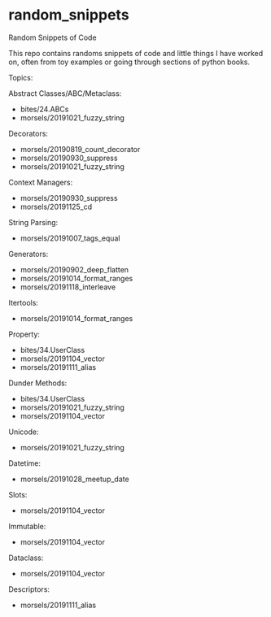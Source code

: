 # random_snippets
Random Snippets of Code

This repo contains randoms snippets of code and little things I have worked on, often from toy examples or going through sections of python books.

Topics:

Abstract Classes/ABC/Metaclass:
- bites/24.ABCs
- morsels/20191021_fuzzy_string

Decorators:
- morsels/20190819_count_decorator
- morsels/20190930_suppress
- morsels/20191021_fuzzy_string

Context Managers:
- morsels/20190930_suppress
- morsels/20191125_cd

String Parsing:
- morsels/20191007_tags_equal

Generators:
- morsels/20190902_deep_flatten
- morsels/20191014_format_ranges
- morsels/20191118_interleave

Itertools:
- morsels/20191014_format_ranges

Property:
- bites/34.UserClass
- morsels/20191104_vector
- morsels/20191111_alias

Dunder Methods:
- bites/34.UserClass
- morsels/20191021_fuzzy_string
- morsels/20191104_vector

Unicode:
- morsels/20191021_fuzzy_string

Datetime:
- morsels/20191028_meetup_date

Slots:
- morsels/20191104_vector

Immutable:
- morsels/20191104_vector

Dataclass:
- morsels/20191104_vector

Descriptors:
- morsels/20191111_alias
